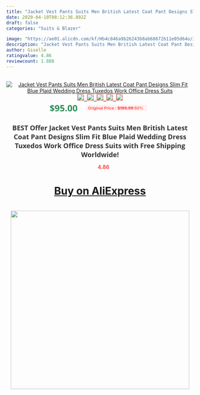 ```yaml
---
title: "Jacket Vest Pants Suits Men British Latest Coat Pant Designs Slim Fit Blue Plaid Wedding Dress Tuxedos Work Office Dress Suits"
date: 2020-04-10T08:12:36.892Z
draft: false
categories: "Suits & Blazer"

image: "https://ae01.alicdn.com/kf/Hb4c846a9b26243b8ab68672b11e05d64o/Jacket-Vest-Pants-Suits-Men-British-Latest-Coat-Pant-Designs-Slim-Fit-Blue-Plaid-Wedding-Dress.jpg"
description: "Jacket Vest Pants Suits Men British Latest Coat Pant Designs Slim Fit Blue Plaid Wedding Dress Tuxedos Work Office Dress Suits"
author: Giselle
ratingvalue: 4.86
reviewcount: 1.888
---
```

<br>
<div style="text-align: center;">
<a href="https://s.click.aliexpress.com/e/_A0SFRr" target="_blank" rel="nofollow noopener noreferrer"><img alt="Jacket Vest Pants Suits Men British Latest Coat Pant Designs Slim Fit Blue Plaid Wedding Dress Tuxedos Work Office Dress Suits" class="magnifier-image" src="https://ae01.alicdn.com/kf/Hb4c846a9b26243b8ab68672b11e05d64o/Jacket-Vest-Pants-Suits-Men-British-Latest-Coat-Pant-Designs-Slim-Fit-Blue-Plaid-Wedding-Dress.jpg_640x640.jpg">
<br>
<img style="border:1px solid salmon" src="https://ae01.alicdn.com/kf/Hb4c846a9b26243b8ab68672b11e05d64o/Jacket-Vest-Pants-Suits-Men-British-Latest-Coat-Pant-Designs-Slim-Fit-Blue-Plaid-Wedding-Dress.jpg_120x120.jpg">&nbsp;&nbsp;<img style="border:1px solid salmon" src="https://ae01.alicdn.com/kf/H74a332d49ca149988579c612b76d9d0be/Jacket-Vest-Pants-Suits-Men-British-Latest-Coat-Pant-Designs-Slim-Fit-Blue-Plaid-Wedding-Dress.jpg_120x120.jpg">&nbsp;&nbsp;<img style="border:1px solid salmon" src="https://ae01.alicdn.com/kf/H9688a7b8a2764a2388c9fd0bc5c592b9N/Jacket-Vest-Pants-Suits-Men-British-Latest-Coat-Pant-Designs-Slim-Fit-Blue-Plaid-Wedding-Dress.jpg_120x120.jpg">&nbsp;&nbsp;<img style="border:1px solid salmon" src="https://ae01.alicdn.com/kf/H7cd3362adb0e4197af79958b4ea70196p/Jacket-Vest-Pants-Suits-Men-British-Latest-Coat-Pant-Designs-Slim-Fit-Blue-Plaid-Wedding-Dress.jpg_120x120.jpg">&nbsp;&nbsp;<img style="border:1px solid salmon" src="https://ae01.alicdn.com/kf/He43daac88ae94cdfa625fa87b1bfb784g/Jacket-Vest-Pants-Suits-Men-British-Latest-Coat-Pant-Designs-Slim-Fit-Blue-Plaid-Wedding-Dress.jpg_120x120.jpg"></a></div><br0>
<div style="text-align: center;"><span style="background-color: white; border: 0px; box-sizing: border-box; color: seagreen; display: inline-block; font-family: &quot;open sans&quot; , &quot;arial&quot; , &quot;helvetica&quot; , sans-serif , &quot;heiti&quot;; font-size: 24px; font-stretch: inherit; font-weight: 700; line-height: inherit; margin: 0px 10px 0px 0px; padding: 0px; vertical-align: middle;">$95.00 </span>
<span style="background: rgb(255 , 241 , 241); border-radius: 3px; border: 0px; box-sizing: border-box; color: #ff4747; display: inline-block; font-family: inherit; font-size: 12px; font-stretch: inherit; font-style: inherit; font-variant: inherit; font-weight: 600; line-height: inherit; margin: 0px; padding: 2px 5px; transform: scale(0.9); vertical-align: middle;">Original Price : <b style="text-decoration: line-through;">$189.99 </b> 50%&nbsp;&nbsp;</span></div>
<h1 style="color: #333333; display: inline-block; font-family: &quot;open sans&quot; , &quot;arial&quot; , &quot;helvetica&quot; , sans-serif , &quot;heiti&quot;; font-size: 18px; font-stretch: inherit; font-weight: 700; text-align: center;">BEST Offer Jacket Vest Pants Suits Men British Latest Coat Pant Designs Slim Fit Blue Plaid Wedding Dress Tuxedos Work Office Dress Suits with Free Shipping Worldwide!</h1>
<div style="color: #ff4747; text-align: center;">
<img src="https://4.bp.blogspot.com/-M0ZcTcb-5uY/XleCXlxnR4I/AAAAAAAAAEc/OrjgMkXV1oMQFaCRZj5HQwOCBcu3w1FegCPcBGAYYCw/s1600/star.png" style="height: 15px;">&nbsp;<b>4.86</b></div>
<div class="button_cont" align="center"><a class="buynow_a" href="https://s.click.aliexpress.com/e/_A0SFRr" target="_blank" rel="nofollow noopener noreferrer"><H1>Buy on AliExpress</H1></a></div><br>
<div class="separator" style="clear: both; text-align: center;">
<img src="https://lh3.googleusercontent.com/-pTy5HemUv9M/XlePHvY0dAI/AAAAAAAAAE4/0nX5iRUoIWY8eMW9Dpxeirr157OZliDIgCLcBGAsYHQ/s1600/badge.gif" width="480">
</div>
